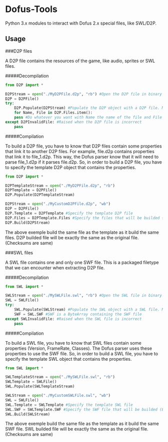 Dofus-Tools
=========

Python 3.x modules to interact with Dofus 2.x special files, like SWL/D2P.

Usage
-----

###D2P files

A D2P file contains the resources of the game, like audio, sprites or SWL files.

#####Decompilation

```python
from D2P import *

D2PStream = open("./MyD2PFile.d2p", "rb") #Open the D2P file in binary mode
D2P = D2PFile()
try:
    D2P.Populate(D2PStream) #Populate the D2P object with a D2P file. Must be a stream
    for Name, File in D2P.Files.item():
	pass #Do whatever you want with Name the name of the file and File a ByteArray containing the file
except D2PInvalidFile: #Raised when the D2P file is incorrect
    pass
```

#####Compilation

To build a D2P file, you have to know that D2P files contain some properties that link it to another D2P files. For example, file.d2p contains properties that link it to file_1.d2p. This way, the Dofus parser know that it will need to parse file_1.d2p if it parses file.d2p.
So, in order to build a D2P file, you have to specify the template D2P object that contains the properties.

```python
from D2P import *

D2PTemplateStream = open("./MyD2PFile.d2p", "rb")
D2PTemplate = D2PFile()
D2P.Populate(D2PTemplateStream)

D2PStream = open("./MyCustomD2PFile.d2p", "wb")
D2P = D2PFile()
D2P.Template = D2PTemplate #Specify the template D2P file
D2P.Files = D2PTemplate.Files #Specify the files that will be builded {Filename => ByteArray of your file}
D2P.Build(D2PStream)
```

The above exemple build the same file as the template as it build the same files. D2P builded file will be exactly the same as the original file. (Checksums are same)

###SWL files

A SWL file contains one and only one SWF file. This is a packaged filetype that we can encounter when extracting D2P file.

#####Decompilation

```python
from SWL import *

SWLStream = open("./MySWLFile.swl", "rb") #Open the SWL file in binary mode
SWL = SWLFile()
try:
    SWL.Populate(SWLStream) #Populate the SWL object with a SWL file. Must be a stream
    SWF = SWL.SWF #SWF is a ByteArray containing the SWF file
except SWLInvalidFile: #Raised when the SWL file is incorrect
    pass
```

#####Compilation

To build a SWL file, you have to know that SWL files contain some properties (Version, FrameRate, Classes). The Dofus parser uses these properties to use the SWF file.
So, in order to build a SWL file, you have to specify the template SWL object that contains the properties.

```python
from SWL import *

SWLTemplateStream = open("./MySWLFile.swl", "rb")
SWLTemplate = SWLFile()
SWL.Populate(SWLTemplateStream)

SWLStream = open("./MyCustomSWLFile.swl", "wb")
SWL = SWLFile()
SWL.Template = SWLTemplate #Specify the template SWL file
SWL.SWF = SWLTemplate.SWF #Specify the SWF file that will be builded (ByteArray)
SWL.Build(SWLStream)
```

The above exemple build the same file as the template as it build the same SWF file. SWL builded file will be exactly the same as the original file. (Checksums are same)